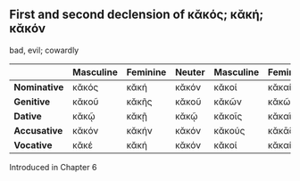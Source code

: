 ## First and second declension of κᾰκός; κᾰκή; κᾰκόν

bad, evil; cowardly

|                | Masculine | Feminine | Neuter | Masculine | Feminine | Neuter |
|----------------|-----------|----------|--------|-----------|----------|--------|
| **Nominative** | κᾰκός     | κᾰκή     | κᾰκόν  | κᾰκοί     | κᾰκαί    | κᾰκᾰ́   |
| **Genitive**   | κᾰκοῦ     | κᾰκῆς    | κᾰκοῦ  | κᾰκῶν     | κᾰκῶν    | κᾰκῶν  |
| **Dative**     | κᾰκῷ      | κᾰκῇ     | κᾰκῷ   | κᾰκοῖς    | κᾰκαῖς   | κᾰκοῖς |
| **Accusative** | κᾰκόν     | κᾰκήν    | κᾰκόν  | κᾰκούς    | κᾰκᾱ́ς    | κᾰκᾰ́   |
| **Vocative**   | κᾰκέ      | κᾰκή     | κᾰκόν  | κᾰκοί     | κᾰκαί    | κᾰκᾰ́   |


Introduced in Chapter 6
